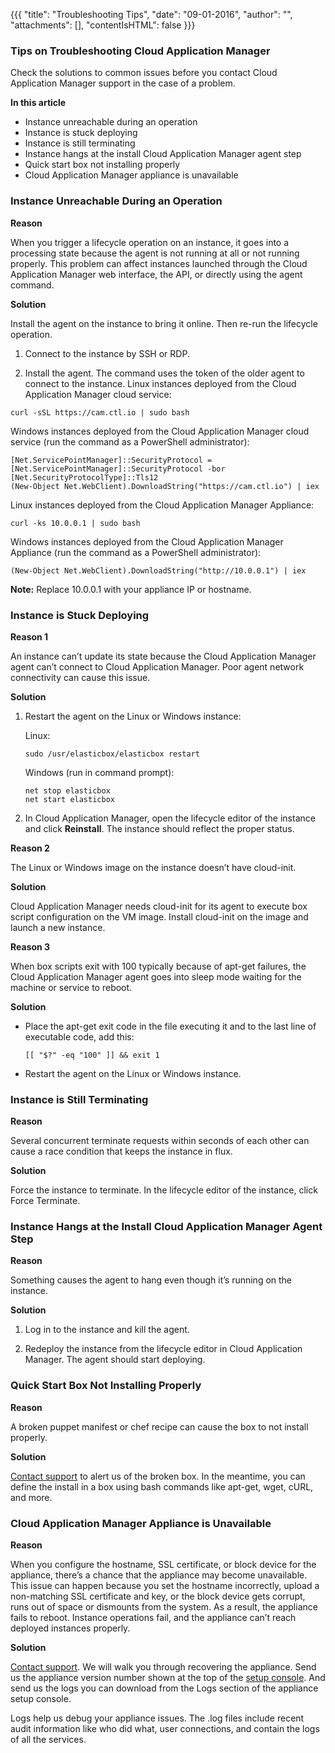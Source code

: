 {{{
"title": "Troubleshooting Tips",
"date": "09-01-2016",
"author": "",
"attachments": [],
"contentIsHTML": false
}}}

### Tips on Troubleshooting Cloud Application Manager

Check the solutions to common issues before you contact Cloud Application Manager support in the case of a problem.

**In this article**
* Instance unreachable during an operation
* Instance is stuck deploying
* Instance is still terminating
* Instance hangs at the install Cloud Application Manager agent step
* Quick start box not installing properly
* Cloud Application Manager appliance is unavailable

### Instance Unreachable During an Operation

**Reason**

When you trigger a lifecycle operation on an instance, it goes into a processing state because the agent is not running at all or not running properly. This problem can affect instances launched through the Cloud Application Manager web interface, the API, or directly using the agent command.

**Solution**

Install the agent on the instance to bring it online. Then re-run the lifecycle operation.

1. Connect to the instance by SSH or RDP.

2. Install the agent. The command uses the token of the older agent to connect to the instance.
Linux instances deployed from the Cloud Application Manager cloud service:

```
curl -sSL https://cam.ctl.io | sudo bash
```
Windows instances deployed from the Cloud Application Manager cloud service (run the command as a PowerShell administrator):

```
[Net.ServicePointManager]::SecurityProtocol = [Net.ServicePointManager]::SecurityProtocol -bor [Net.SecurityProtocolType]::Tls12
(New-Object Net.WebClient).DownloadString("https://cam.ctl.io") | iex

```

Linux instances deployed from the Cloud Application Manager Appliance:

```
curl -ks 10.0.0.1 | sudo bash
```

Windows instances deployed from the Cloud Application Manager Appliance (run the command as a PowerShell administrator):

```
(New-Object Net.WebClient).DownloadString("http://10.0.0.1") | iex

```

**Note:** Replace 10.0.0.1 with your appliance IP or hostname.

### Instance is Stuck Deploying

**Reason 1**

An instance can’t update its state because the Cloud Application Manager agent can’t connect to Cloud Application Manager. Poor agent network connectivity can cause this issue.

**Solution**

1. Restart the agent on the Linux or Windows instance:

   Linux:

   ```
   sudo /usr/elasticbox/elasticbox restart
   ```

   Windows (run in command prompt):

   ```
   net stop elasticbox
   net start elasticbox
   ```

2. In Cloud Application Manager, open the lifecycle editor of the instance and click **Reinstall**. The instance should reflect the proper status.

**Reason 2**

The Linux or Windows image on the instance doesn’t have cloud-init.

**Solution**

Cloud Application Manager needs cloud-init for its agent to execute box script configuration on the VM image. Install cloud-init on the image and launch a new instance.

**Reason 3**

When box scripts exit with 100 typically because of apt-get failures, the Cloud Application Manager agent goes into sleep mode waiting for the machine or service to reboot.

**Solution**

* Place the apt-get exit code in the file executing it and to the last line of executable code, add this:

   ```
   [[ "$?" -eq "100" ]] && exit 1
   ```

* Restart the agent on the Linux or Windows instance.

### Instance is Still Terminating

**Reason**

Several concurrent terminate requests within seconds of each other can cause a race condition that keeps the instance in flux.

**Solution**

Force the instance to terminate. In the lifecycle editor of the instance, click Force Terminate.

### Instance Hangs at the Install Cloud Application Manager Agent Step

**Reason**

Something causes the agent to hang even though it’s running on the instance.

**Solution**

1. Log in to the instance and kill the agent.

2. Redeploy the instance from the lifecycle editor in Cloud Application Manager. The agent should start deploying.

### Quick Start Box Not Installing Properly

**Reason**

A broken puppet manifest or chef recipe can cause the box to not install properly.

**Solution**

[Contact support](mailto:incident@CenturyLink.com) to alert us of the broken box. In the meantime, you can define the install in a box using bash commands like apt-get, wget, cURL, and more.

### Cloud Application Manager Appliance is Unavailable

**Reason**

When you configure the hostname, SSL certificate, or block device for the appliance, there’s a chance that the appliance may become unavailable. This issue can happen because you set the hostname incorrectly, upload a non-matching SSL certificate and key, or the block device gets corrupt, runs out of space or dismounts from the system. As a result, the appliance fails to reboot. Instance operations fail, and the appliance can’t reach deployed instances properly.

**Solution**

[Contact support](mailto:incident@CenturyLink.com). We will walk you through recovering the appliance. Send us the appliance version number shown at the top of the [setup console](../Appliance/appliance-initialsetup.md). And send us the logs you can download from the Logs section of the appliance setup console.

Logs help us debug your appliance issues. The .log files include recent audit information like who did what, user connections, and contain the logs of all the services.
